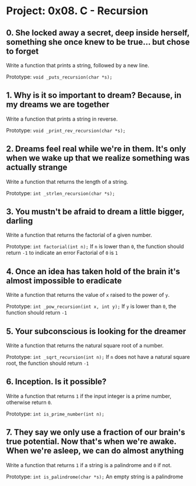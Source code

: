 # Project: 0x08. C - Recursion

## 0. She locked away a secret, deep inside herself, something she once knew to be true... but chose to forget
Write a function that prints a string, followed by a new line.

Prototype: `void _puts_recursion(char *s);`

## 1. Why is it so important to dream? Because, in my dreams we are together
Write a function that prints a string in reverse.

Prototype: `void _print_rev_recursion(char *s);`

## 2. Dreams feel real while we're in them. It's only when we wake up that we realize something was actually strange
Write a function that returns the length of a string.

Prototype: `int _strlen_recursion(char *s);`

## 3. You mustn't be afraid to dream a little bigger, darling
Write a function that returns the factorial of a given number.

Prototype: `int factorial(int n);`
If `n` is lower than `0`, the function should return `-1` to indicate an error
Factorial of `0` is `1`

## 4. Once an idea has taken hold of the brain it's almost impossible to eradicate
Write a function that returns the value of `x` raised to the power of `y`.

Prototype: `int _pow_recursion(int x, int y);`
If `y` is lower than `0`, the function should return `-1`

## 5. Your subconscious is looking for the dreamer
Write a function that returns the natural square root of a number.

Prototype: `int _sqrt_recursion(int n);`
If `n` does not have a natural square root, the function should return `-1`

## 6. Inception. Is it possible?
Write a function that returns `1` if the input integer is a prime number, otherwise return `0`.

Prototype: `int is_prime_number(int n);`

## 7. They say we only use a fraction of our brain's true potential. Now that's when we're awake. When we're asleep, we can do almost anything
Write a function that returns `1` if a string is a palindrome and `0` if not.

Prototype: `int is_palindrome(char *s);`
An empty string is a palindrome


